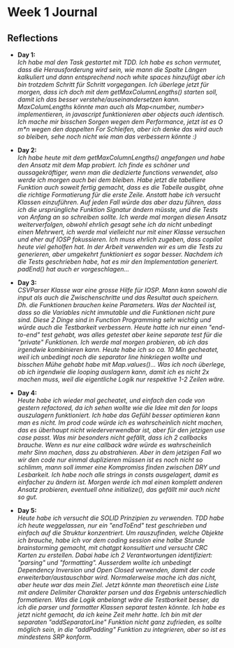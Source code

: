 # Week 1 Journal

## Reflections

- **Day 1:**  
  _Ich habe mal den Task gestartet mit TDD. Ich habe es schon vermutet, dass die Herausforderung wird sein, wie mann die Spalte Längen kalkuliert und dann entsprechend noch white spaces hinzufügt aber ich bin trotzdem Schritt für Schritt vorgegangen. Ich überlege jetzt für morgen, dass ich doch mit dem getMaxColumnLengths() starten soll, damit ich das besser verstehe/auseinandersetzen kann._
  _MaxColumLengths könnte man auch als Map<number, number> implementieren, in javascript funktionieren aber objects auch identisch._
  _Ich mache mir bisschen Sorgen wegen dem Performance, jetzt ist es O m*n wegen den doppelten For Schleifen, aber ich denke das wird auch so bleiben, sehe noch nicht wie man das verbessern könnte :)_

- **Day 2:**  
  _Ich habe heute mit dem getMaxColumnLengths() angefangen und habe den Ansatz mit dem Map probiert. Ich finde es schöner und aussagekräftiger, wenn man die dedizierte functions verwendet, also werde ich morgen auch bei dem bleiben._
  _Habe jetzt die tabelliere Funktion auch soweit fertig gemacht, dass es die Tabelle ausgibt, ohne die richtige Formatierung für die erste Zeile._
  _Anstatt habe ich versucht Klassen einzuführen. Auf jeden Fall würde das aber dazu führen, dass ich die ursprüngliche Funktion Signatur ändern müsste, und die Tests von Anfang an so schreiben sollte._
  _Ich werde mal morgen diesen Ansatz weiterverfolgen, obwohl ehrlich gesagt sehe ich da nicht unbedingt einen Mehrwert, ich werde mal vielleicht nur mit einer Klasse versuchen und eher auf IOSP fokussieren._
  _Ich muss ehrlich zugeben, dass copilot heute viel geholfen hat. In der Arbeit verwenden wir es um die Tests zu generieren, aber umgekehrt funktioniert es sogar besser. Nachdem ich die Tests geschrieben habe, hat es mir den Implementation generiert. padEnd() hat auch er vorgeschlagen..._

- **Day 3:**  
  _CSVParser Klasse war eine grosse Hilfe für IOSP. Mann kann sowohl die input als auch die Zwischenschritte und das Resultat auch speichern. Dh. die Funktionen brauchen keine Parameters. Was der Nachteil ist, dass so die Variables nicht immutable und die Funktionen nicht pure sind._
  _Diese 2 Dinge sind in Function Programming sehr wichtig und würde auch die Testbarkeit verbessern. Heute hatte ich nur einen "end-to-end" test gehabt, was alles getestet aber keine separate test für die "private" Funktionen. Ich werde mal morgen probieren, ob ich das irgendwie kombinieren kann._
  _Heute habe ich so ca. 10 Min gecheatet, weil ich unbedingt noch die separator line hinkriegen wollte und bisschen Mühe gehabt habe mit Map.values()..._
  _Was ich noch überlege, ob ich irgendwie die looping auslagern kann, damit ich es nicht 2x machen muss, weil die eigentliche Logik nur respektive 1-2 Zeilen wäre._

- **Day 4:**  
  _Heute habe ich wieder mal gecheatet, und einfach den code von gestern refactored, da ich sehen wollte wie die Idee mit den for loops auszulagern funktioniert._
  _Ich habe das Gefühl besser optimieren kann man es nicht. Im prod code würde ich es wahrscheinlich nicht machen, das es überhaupt nicht wiederverwendbar ist, aber für den jetzigen use case passt. Was mir besonders nicht gefällt, dass ich 2 callbacks brauche._
  _Wenn es nur eine callback wäre würde es wahrscheinlich mehr Sinn machen, dass zu abstrahieren. Aber in dem jetzigen Fall wo wir den code nur einmal duplizieren müssen ist es noch nicht so schlimm, mann soll immer eine Kompromiss finden zwischen DRY und Lesbarkeit._
  _Ich habe noch alle strings in consts ausgelagert, damit es einfacher zu ändern ist._
  _Morgen werde ich mal einen komplett anderen Ansatz probieren, eventuell ohne initialize(), das gefällt mir auch nicht so gut._

- **Day 5:**  
  _Heute habe ich versucht die SOLID Prinzipien zu verwenden. TDD habe ich heute weggelassen, nur ein "endToEnd" test geschrieben und einfach auf die Struktur konzentriert._
  _Um rauszufinden, welche Objekte ich brauche, habe ich vor dem coding session eine halbe Stunde brainstorming gemacht, mit chatgpt konsultiert und versucht CRC Karten zu erstellen. Dabai habe ich 2 Verantwortungen identifiziert: "parsing" und "formatting"._
  _Ausserdem wollte ich unbedingt Dependency Inversion und Open Closed verwenden, damit der code erweiterbar/austauschbar wird. Normalerweise mache ich das nicht, aber heute war das mein Ziel. Jetzt könnte man theoretisch eine Liste mit andere Delimiter Charakter parsen und das Ergebnis unterschiedlich formatieren._
  _Was die Logik anbelangt wäre die Testbarkeit besser, da ich die parser und formatter Klassen separat testen könnte. Ich habe es jetzt nicht gemacht, da ich keine Zeit mehr hatte._
  _Ich bin mit der separaten "addSeparatorLine" Funktion nicht ganz zufrieden, es sollte möglich sein, in die "addPadding" Funktion zu integrieren, aber so ist es mindestens SRP konform._